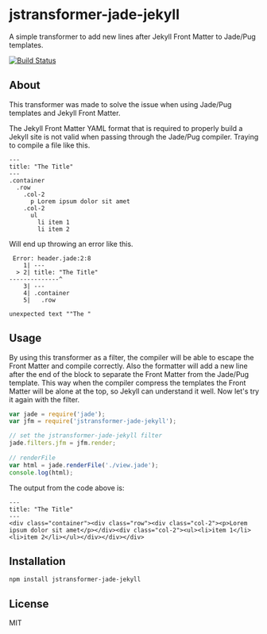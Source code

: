# jstransformer-jade-jekyll

A simple transformer to add new lines after Jekyll Front Matter to Jade/Pug templates.

[![Build Status](https://travis-ci.org/mriverodorta/jstransformer-jade-jekyll.svg?branch=master)](https://travis-ci.org/mriverodorta/jstransformer-jade-jekyll)

## About
This transformer was made to solve the issue when using Jade/Pug templates and Jekyll Front Matter.

The Jekyll Front Matter YAML format that is required to properly build a Jekyll site is not valid when passing through the Jade/Pug compiler. Traying to compile a file like this.

```
---
title: "The Title"
---
.container
  .row
    .col-2
      p Lorem ipsum dolor sit amet
    .col-2
      ul
        li item 1
        li item 2
```

Will end up throwing an error like this.

```
 Error: header.jade:2:8
    1| ---
  > 2| title: "The Title"
--------------^
    3| ---
    4| .container
    5|   .row

unexpected text ""The "
``` 


## Usage

By using this transformer as a filter, the compiler will be able to escape the Front Matter and compile correctly. Also the formatter will add a new line after the end of the block to separate the Front Matter from the Jade/Pug template. This way when the compiler compress the templates the Front Matter will be alone at the top, so Jekyll can understand it well. Now let's try it again with the filter.

```js
var jade = require('jade');
var jfm = require('jstransformer-jade-jekyll');

// set the jstransformer-jade-jekyll filter
jade.filters.jfm = jfm.render;
 
// renderFile 
var html = jade.renderFile('./view.jade');
console.log(html);
```

The output from the code above is:

```
---
title: "The Title"
---
<div class="container"><div class="row"><div class="col-2"><p>Lorem ipsum dolor sit amet</p></div><div class="col-2"><ul><li>item 1</li><li>item 2</li></ul></div></div></div>
```

## Installation

```
npm install jstransformer-jade-jekyll
```

## License

MIT
